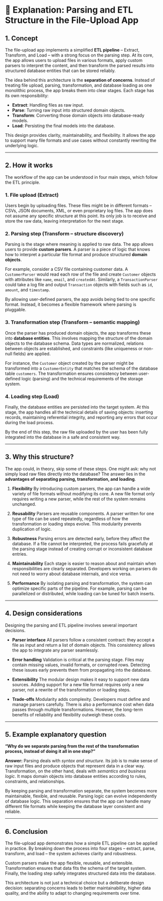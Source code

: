 # 🧩 Explanation: Parsing and ETL Structure in the File-Upload App

## 1. Concept

The file-upload app implements a simplified **ETL pipeline** – Extract, Transform, and Load – with a strong focus on the parsing step. At its core, the app allows users to upload files in various formats, apply custom parsers to interpret the content, and then transform the parsed results into structured database entities that can be stored reliably.

The idea behind this architecture is the **separation of concerns**. Instead of treating file upload, parsing, transformation, and database loading as one monolithic process, the app breaks them into clear stages. Each stage has its own responsibility:

- **Extract**: Handling files as raw input.
- **Parse**: Turning raw input into structured domain objects.
- **Transform**: Converting those domain objects into database-ready models.
- **Load**: Persisting the final models into the database.

This design provides clarity, maintainability, and flexibility. It allows the app to support many file formats and use cases without constantly rewriting the underlying logic.

---

## 2. How it works

The workflow of the app can be understood in four main steps, which follow the ETL principle.

### 1. File upload (Extract)
Users begin by uploading files. These files might be in different formats – CSVs, JSON documents, XML, or even proprietary log files. The app does not assume any specific structure at this point. Its only job is to receive and store the raw data, leaving interpretation for the next stage.

### 2. Parsing step (Transform – structure discovery)
Parsing is the stage where meaning is applied to raw data. The app allows users to provide **custom parsers**. A parser is a piece of logic that knows how to interpret a particular file format and produce structured **domain objects**.

For example, consider a CSV file containing customer data. A `CustomerParser` would read each row of the file and create `Customer` objects with attributes like `name`, `email`, and `createdAt`. Similarly, a `TransactionParser` could take a log file and output `Transaction` objects with fields such as `id`, `amount`, and `timestamp`.

By allowing user-defined parsers, the app avoids being tied to one specific format. Instead, it becomes a flexible framework where parsing is pluggable.

### 3. Transformation step (Transform – semantic mapping)
Once the parser has produced domain objects, the app transforms these into **database entities**. This involves mapping the structure of the domain objects to the database schema. Data types are normalized, relations between objects are established, and constraints (like uniqueness or non-null fields) are applied.

For instance, the `Customer` object created by the parser might be transformed into a `CustomerEntity` that matches the schema of the database table `customers`. The transformation ensures consistency between user-defined logic (parsing) and the technical requirements of the storage system.

### 4. Loading step (Load)
Finally, the database entities are persisted into the target system. At this stage, the app handles all the technical details of saving objects: inserting records, maintaining referential integrity, and reporting any errors that occur during the load process.

By the end of this step, the raw file uploaded by the user has been fully integrated into the database in a safe and consistent way.

---

## 3. Why this structure?

The app could, in theory, skip some of these steps. One might ask: why not simply load raw files directly into the database? The answer lies in the **advantages of separating parsing, transformation, and loading**.

1. **Flexibility**
   By introducing custom parsers, the app can handle a wide variety of file formats without modifying its core. A new file format only requires writing a new parser, while the rest of the system remains unchanged.

2. **Reusability**
   Parsers are reusable components. A parser written for one type of file can be used repeatedly, regardless of how the transformation or loading steps evolve. This modularity prevents duplication of logic.

3. **Robustness**
   Parsing errors are detected early, before they affect the database. If a file cannot be interpreted, the process fails gracefully at the parsing stage instead of creating corrupt or inconsistent database entries.

4. **Maintainability**
   Each stage is easier to reason about and maintain when responsibilities are clearly separated. Developers working on parsers do not need to worry about database internals, and vice versa.

5. **Performance**
   By isolating parsing and transformation, the system can optimize specific parts of the pipeline. For example, parsing can be parallelized or distributed, while loading can be tuned for batch inserts.

---

## 4. Design considerations

Designing the parsing and ETL pipeline involves several important decisions.

- **Parser interface**
  All parsers follow a consistent contract: they accept a file as input and return a list of domain objects. This consistency allows the app to integrate any parser seamlessly.

- **Error handling**
  Validation is critical at the parsing stage. Files may contain missing values, invalid formats, or corrupted rows. Detecting these issues early prevents them from propagating into the database.

- **Extensibility**
  The modular design makes it easy to support new data sources. Adding support for a new file format requires only a new parser, not a rewrite of the transformation or loading steps.

- **Trade-offs**
  Modularity adds complexity. Developers must define and manage parsers carefully. There is also a performance cost when data passes through multiple transformations. However, the long-term benefits of reliability and flexibility outweigh these costs.

---

## 5. Example explanatory question

**“Why do we separate parsing from the rest of the transformation process, instead of doing it all in one step?”**

**Answer:**
Parsing deals with *syntax and structure*. Its job is to make sense of raw input files and produce objects that represent data in a clear way. Transformation, on the other hand, deals with *semantics and business logic*. It maps domain objects into database entities according to rules, constraints, and relationships.

By keeping parsing and transformation separate, the system becomes more maintainable, flexible, and reusable. Parsing logic can evolve independently of database logic. This separation ensures that the app can handle many different file formats while keeping the database layer consistent and reliable.

---

## 6. Conclusion

The file-upload app demonstrates how a simple ETL pipeline can be applied in practice. By breaking down the process into four stages – extract, parse, transform, and load – the system achieves clarity and robustness.

Custom parsers make the app flexible, reusable, and extensible. Transformation ensures that data fits the schema of the target system. Finally, the loading step safely integrates structured data into the database.

This architecture is not just a technical choice but a deliberate design decision: separating concerns leads to better maintainability, higher data quality, and the ability to adapt to changing requirements over time.
